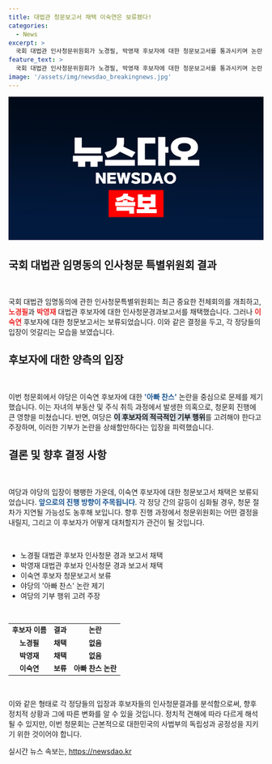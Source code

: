 ```yaml
---
title: 대법관 청문보고서 채택 이숙연은 보류됐다!
categories:
  - News
excerpt: >
  국회 대법관 인사청문위원회가 노경필, 박영재 후보자에 대한 청문보고서를 통과시키며 논란 속에 이숙연 후보자는 보류. 아빠 찬스 논란이 야당의 집중 공격을 받자 여당은 기부 행위를 강조하며 반격! 과연 대법관 인사의 향방은?
feature_text: >
  국회 대법관 인사청문위원회가 노경필, 박영재 후보자에 대한 청문보고서를 통과시키며 논란 속에 이숙연 후보자는 보류. 아빠 찬스 논란이 야당의 집중 공격을 받자 여당은 기부 행위를 강조하며 반격! 과연 대법관 인사의 향방은?
image: '/assets/img/newsdao_breakingnews.jpg'
---
```


<p><img src="/assets/img/newsdao_breakingnews.jpg" alt="pcversion 속보" /></p>

<h2 data-ke-size="size26">국회 대법관 임명동의 인사청문 특별위원회 결과</h2>

<p data-ke-size="size16">&nbsp;</p>

<p>국회 대법관 임명동의에 관한 인사청문특별위원회는 최근 중요한 전체회의를 개최하고, <b><span style="color: #ee2323;">노경필</span></b>과 <b><span style="color: #ee2323;">박영재</span></b> 대법관 후보자에 대한 인사청문경과보고서를 채택했습니다. 그러나 <b><span style="color: #ee2323;">이숙연</span></b> 후보자에 대한 청문보고서는 보류되었습니다. 이와 같은 결정을 두고, 각 정당들의 입장이 엇갈리는 모습을 보였습니다. </p>

<h2 data-ke-size="size26">후보자에 대한 양측의 입장</h2>

<p data-ke-size="size16">&nbsp;</p>

<p>이번 청문회에서 야당은 이숙연 후보자에 대한 <b><span style="color: #1a5490;">'아빠 찬스'</span></b> 논란을 중심으로 문제를 제기했습니다. 이는 자녀의 부동산 및 주식 취득 과정에서 발생한 의혹으로, 청문회 진행에 큰 영향을 미쳤습니다. 반면, 여당은 <b><span style="background-color: #21538527;">이 후보자의 적극적인 기부 행위</span></b>를 고려해야 한다고 주장하며, 이러한 기부가 논란을 상쇄할만하다는 입장을 피력했습니다.</p>

<h2 data-ke-size="size26">결론 및 향후 결정 사항</h2>

<p data-ke-size="size16">&nbsp;</p>

<p>여당과 야당의 입장이 팽팽한 가운데, 이숙연 후보자에 대한 청문보고서 채택은 보류되었습니다. <b><span style="color: #1a5490;">앞으로의 진행 방향이 주목됩니다</span></b>. 각 정당 간의 갈등이 심화될 경우, 청문 절차가 지연될 가능성도 농후해 보입니다. 향후 진행 과정에서 청문위원회는 어떤 결정을 내릴지, 그리고 이 후보자가 어떻게 대처할지가 관건이 될 것입니다.</p>

<p data-ke-size="size16">&nbsp;</p>

<ul>
<li>노경필 대법관 후보자 인사청문 경과 보고서 채택</li>
<li>박영재 대법관 후보자 인사청문 경과 보고서 채택</li>
<li>이숙연 후보자 청문보고서 보류</li>
<li>야당의 '아빠 찬스' 논란 제기</li>
<li>여당의 기부 행위 고려 주장</li>
</ul>

<p data-ke-size="size16">&nbsp;</p>

<table style="width: 100%;">
<tr>
<td style="text-align: center; height: 17px;"><b>후보자 이름</b></td>
<td style="text-align: center; height: 17px;"><b>결과</b></td>
<td style="text-align: center; height: 17px;"><b>논란</b></td>
</tr>
<tr>
<td style="text-align: center; height: 17px;"><b>노경필</b></td>
<td style="text-align: center; height: 17px;"><b>채택</b></td>
<td style="text-align: center; height: 17px;"><b>없음</b></td>
</tr>
<tr>
<td style="text-align: center; height: 17px;"><b>박영재</b></td>
<td style="text-align: center; height: 17px;"><b>채택</b></td>
<td style="text-align: center; height: 17px;"><b>없음</b></td>
</tr>
<tr>
<td style="text-align: center; height: 17px;"><b>이숙연</b></td>
<td style="text-align: center; height: 17px;"><b>보류</b></td>
<td style="text-align: center; height: 17px;"><b>아빠 찬스 논란</b></td>
</tr>
</table>

<p data-ke-size="size16">&nbsp;</p>

<p>이와 같은 형태로 각 정당들의 입장과 후보자들의 인사청문결과를 분석함으로써, 향후 정치적 상황과 그에 따른 변화를 알 수 있을 것입니다. 정치적 견해에 따라 다르게 해석될 수 있지만, 이번 청문회는 근본적으로 대한민국의 사법부의 독립성과 공정성을 지키기 위한 것이어야 합니다.</p>
실시간 뉴스 속보는, <a href="https://newsdao.kr" rel="dofollow">https://newsdao.kr</a>



